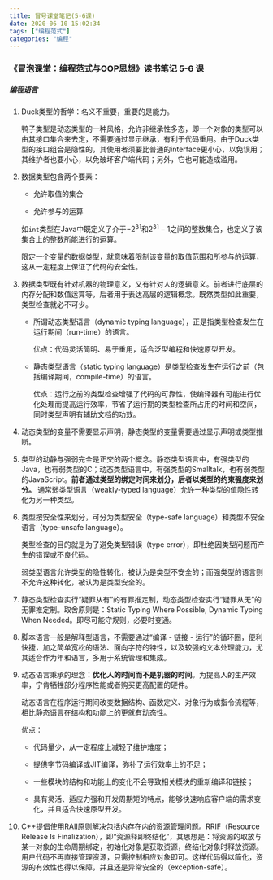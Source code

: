 ```yaml
---
title: 冒号课堂笔记(5-6课)
date: 2020-06-10 15:02:34
tags: ["编程范式"]
categories: "编程"
---
```


### 《冒泡课堂：编程范式与OOP思想》读书笔记 5-6 课

##### 编程语言

1. Duck类型的哲学：名义不重要，重要的是能力。
   
   鸭子类型是动态类型的一种风格，允许非继承性多态，即一个对象的类型可以由其接口集合来去定，不需要通过显示继承，有利于代码重用。由于Duck类型的接口组合是隐性的，其使用者须要比普通的interface更小心，以免误用；其维护者也要小心，以免破坏客户端代码；另外，它也可能造成滥用。

<!-- more -->

2. 数据类型包含两个要素：
   
   + 允许取值的集合
   
   + 允许参与的运算
   
   如`int`类型在Java中既定义了介于$-2^{31}$和$2^{31}-1$之间的整数集合，也定义了该集合上的整数所能进行的运算。
   
   限定一个变量的数据类型，就意味着限制该变量的取值范围和所参与的运算，这从一定程度上保证了代码的安全性。

3. 数据类型既有针对机器的物理意义，又有针对人的逻辑意义。前者进行底层的内存分配和数值运算等，后者用于表达高层的逻辑概念。既然类型如此重要，类型检查就必不可少。
   
   + 所谓动态类型语言（dynamic typing language），正是指类型检查发生在运行期间（run-time）的语言。
     
     优点：代码灵活简明、易于重用，适合泛型编程和快速原型开发。
   
   + 静态类型语言（static typing language）是类型检查发生在运行之前（包括编译期间，compile-time）的语言。
     
     优点：运行之前的类型检查增强了代码的可靠性，使编译器有可能进行优化处理而提高运行效率，节省了运行期的类型检查所占用的时间和空间，同时类型声明有辅助文档的功效。

4. 动态类型的变量不需要显示声明，静态类型的变量需要通过显示声明或类型推断。

5. 类型的动静与强弱完全是正交的两个概念。静态类型语言中，有强类型的Java，也有弱类型的C；动态类型语言中，有强类型的Smalltalk，也有弱类型的JavaScript。**前者通过类型的绑定时间来划分，后者以类型的约束强度来划分。** 通常弱类型语言（weakly-typed language）允许一种类型的值隐性转化为另一种类型。

6. 类型按安全性来划分，可分为类型安全（type-safe language）和类型不安全语言（type-unsafe language）。
   
   类型检查的目的就是为了避免类型错误（type error），即杜绝因类型问题而产生的错误或不良代码。
   
   弱类型语言允许类型的隐性转化，被认为是类型不安全的；而强类型的语言则不允许这种转化，被认为是类型安全的。

7. 静态类型检查实行“疑罪从有”的有罪推定制，动态类型检查实行“疑罪从无”的无罪推定制。取舍原则是：Static Typing Where Possible, Dynamic Typing When Needed。即尽可能守规则，必要时变通。

8. 脚本语言一般是解释型语言，不需要通过“编译 - 链接 - 运行”的循环圈，便利快捷，加之简单宽松的语法、面向字符的特性，以及较强的文本处理能力，尤其适合作为年和语言，多用于系统管理和集成。

9. 动态语言秉承的理念：**优化人的时间而不是机器的时间**。为提高人的生产效率，宁肯牺牲部分程序性能或者购买更高配置的硬件。
   
   动态语言在程序运行期间改变数据结构、函数定义、对象行为或指令流程等，相比静态语言在结构和功能上的更就有动态性。
   
   优点：
   
   + 代码量少，从一定程度上减轻了维护难度；
   
   + 提供字节码编译或JIT编译，弥补了运行效率上的不足；
   
   + 一些模块的结构和功能上的变化不会导致相关模块的重新编译和链接；
   
   + 具有灵活、适应力强和开发周期短的特点，能够快速响应客户端的需求变化，并且适合快速原型开发。

10. C++提倡使用RAII原则解决包括内存在内的资源管理问题。RRIF（Resource Release Is Finalization），即“资源释即终结化”，其思想是：将资源的取放与某一对象的生命周期绑定，初始化对象是获取资源，终结化对象时释放资源。用户代码不再直接管理资源，只需控制相应对象即可。这样代码得以简化，资源的有效性也得以保障，并且还是异常安全的（exception-safe）。
